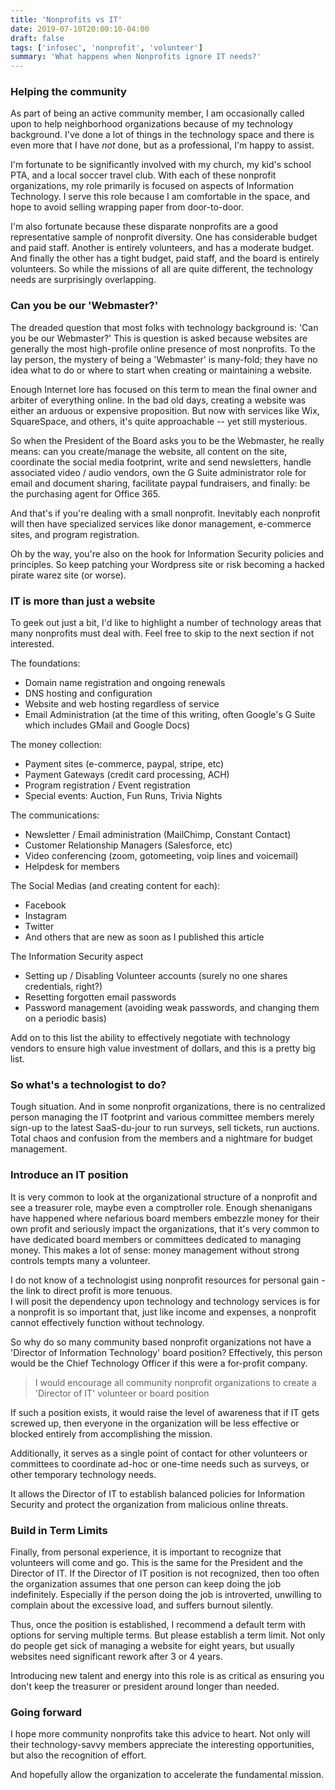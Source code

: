 ```yaml
---
title: 'Nonprofits vs IT'
date: 2019-07-10T20:00:10-04:00
draft: false
tags: ['infosec', 'nonprofit', 'volunteer']
summary: 'What happens when Nonprofits ignore IT needs?'
---
```


### Helping the community

As part of being an active community member, I am occasionally
called upon to help neighborhood organizations because of my
technology background. I've done a lot of things in the
technology space and there is even more that I have _not_ done,
but as a professional, I'm happy to assist.

I'm fortunate to be significantly involved with my church, my kid's school PTA, and
a local soccer travel club. With each of these nonprofit organizations,
my role primarily is focused on aspects of Information Technology.
I serve this role because I am comfortable in the space, and hope to avoid
selling wrapping paper from door-to-door.

I'm also fortunate because these disparate nonprofits
are a good representative sample of nonprofit diversity. One
has considerable budget and paid staff. Another is entirely volunteers,
and has a moderate budget. And finally the other has a tight budget,
paid staff, and the board is entirely volunteers.
So while the missions of all are quite different, the technology
needs are surprisingly overlapping.

### Can you be our 'Webmaster?'

The dreaded question that most folks with technology background is:
'Can you be our Webmaster?' This is question is asked because
websites are generally the most high-profile online presence of
most nonprofits. To the lay person, the mystery of being a
'Webmaster' is many-fold; they have no idea what to do or
where to start when creating or maintaining a website.

Enough Internet lore has focused on this term to mean the final
owner and arbiter of everything online.
In the bad old days, creating a website was either an arduous or
expensive proposition. But now with services like Wix, SquareSpace,
and others, it's quite approachable -- yet still mysterious.

So when the President of the Board asks you to be the Webmaster,
he really means: can you create/manage the website, all content on the
site, coordinate the social media footprint, write and send
newsletters,
handle associated video / audio vendors, own the G Suite administrator
role for
email and document sharing, facilitate paypal fundraisers,
and finally: be the purchasing
agent for Office 365.

And that's if you're dealing with a small nonprofit. Inevitably
each nonprofit will then have specialized services like donor management,
e-commerce sites, and program registration.

Oh by the way, you're also on the hook for Information Security
policies and principles. So keep patching your Wordpress site or risk
becoming a hacked pirate warez site (or worse).

### IT is more than just a website

To geek out just a bit, I'd like to highlight a number of technology areas that many
nonprofits must deal with. Feel free to skip to the next section if not interested.

The foundations:

-   Domain name registration and ongoing renewals
-   DNS hosting and configuration
-   Website and web hosting regardless of service
-   Email Administration (at the time of this writing,
    often Google's G Suite which includes GMail and Google Docs)

The money collection:

-   Payment sites (e-commerce, paypal, stripe, etc)
-   Payment Gateways (credit card processing, ACH)
-   Program registration / Event registration
-   Special events: Auction, Fun Runs, Trivia Nights

The communications:

-   Newsletter / Email administration (MailChimp, Constant Contact)
-   Customer Relationship Managers (Salesforce, etc)
-   Video conferencing (zoom, gotomeeting, voip lines and voicemail)
-   Helpdesk for members

The Social Medias (and creating content for each):

-   Facebook
-   Instagram
-   Twitter
-   And others that are new as soon as I published this article

The Information Security aspect

-   Setting up / Disabling Volunteer accounts (surely no one shares credentials, right?)
-   Resetting forgotten email passwords
-   Password management (avoiding weak passwords, and changing them on a periodic basis)

Add on to this list the ability to effectively negotiate with technology vendors to ensure
high value investment of dollars, and this is a pretty big list.

### So what's a technologist to do?

Tough situation. And in some nonprofit organizations, there is no centralized
person managing the IT footprint and various committee members merely
sign-up to the latest SaaS-du-jour to run surveys, sell tickets,
run auctions. Total chaos and confusion from the members and a nightmare for
budget management.

### Introduce an IT position

It is very common to look at the organizational structure of a nonprofit and
see a treasurer role, maybe even a comptroller role. Enough shenanigans have
happened where nefarious board members embezzle money for their own profit and
seriously impact the organizations, that it's very common to have dedicated
board members or committees dedicated to managing money. This makes a lot of
sense: money management without strong controls tempts many a volunteer.

I do not know of a technologist using nonprofit resources
for personal gain - the link to direct profit is more tenuous.  
I will posit the dependency upon technology and technology services is for a nonprofit is
so important that, just like income and expenses, a nonprofit cannot effectively
function without technology.

So why do so many community based nonprofit organizations not have a 'Director of Information
Technology' board position? Effectively, this person would be the Chief Technology
Officer if this were a for-profit company.

> I would encourage all community nonprofit organizations to create a 'Director of IT' volunteer or board position

If such a position exists, it would raise the level of awareness that if IT gets screwed up, then
everyone in the organization will be less effective or blocked entirely from accomplishing
the mission.

Additionally, it serves as a single point of contact for other volunteers or committees to
coordinate ad-hoc or one-time needs such as surveys, or other temporary technology needs.

It allows the Director of IT to establish balanced policies for Information Security and
protect the organization from malicious online threats.

### Build in Term Limits

Finally, from personal experience, it is important to recognize that volunteers will come
and go. This is the same for the President and the Director of IT. If the Director of IT
position is not recognized, then too often the organization assumes that one person
can keep doing the job indefinitely. Especially if the person doing the job is introverted,
unwilling to complain about the excessive load, and suffers burnout silently.

Thus, once the position is established, I recommend a default term with options for
serving multiple terms. But please establish a term limit. Not only do people get sick
of managing a website for eight years, but usually websites need significant rework
after 3 or 4 years.

Introducing new talent and energy into this role is as critical as ensuring you don't keep
the treasurer or president around longer than needed.

### Going forward

I hope more community nonprofits take this advice to heart. Not only will their technology-savvy
members appreciate the interesting opportunities, but also the recognition of effort.

And hopefully allow the organization to accelerate the fundamental mission.
